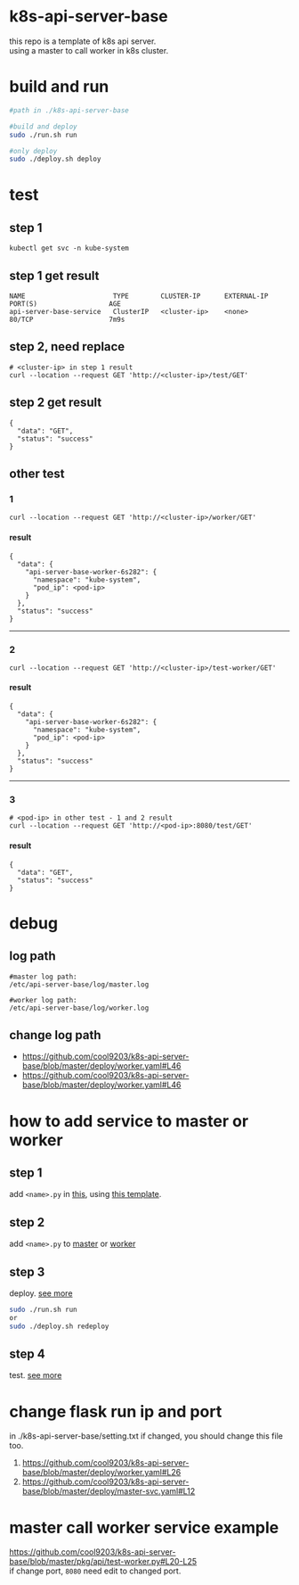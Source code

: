 # k8s-api-server-base
this repo is a template of k8s api server.  
using a master to call worker in k8s cluster.  

# build and run
```sh
#path in ./k8s-api-server-base

#build and deploy
sudo ./run.sh run

#only deploy
sudo ./deploy.sh deploy
```

# test

## step 1

```
kubectl get svc -n kube-system
```

## step 1 get result
```
NAME                      TYPE        CLUSTER-IP      EXTERNAL-IP   PORT(S)                  AGE
api-server-base-service   ClusterIP   <cluster-ip>    <none>        80/TCP                   7m9s
```

## step 2, need replace 
```
# <cluster-ip> in step 1 result
curl --location --request GET 'http://<cluster-ip>/test/GET'
```
    
## step 2 get result
```
{
  "data": "GET",
  "status": "success"
}
```


## other test

### 1
```
curl --location --request GET 'http://<cluster-ip>/worker/GET'
```

#### result
```
{
  "data": {
    "api-server-base-worker-6s282": {
      "namespace": "kube-system",
      "pod_ip": <pod-ip>
    }
  },
  "status": "success"
}
```

---

### 2
    
```
curl --location --request GET 'http://<cluster-ip>/test-worker/GET'
```

#### result
```
{
  "data": {
    "api-server-base-worker-6s282": {
      "namespace": "kube-system",
      "pod_ip": <pod-ip>
    }
  },
  "status": "success"
}
```
---

### 3
```
# <pod-ip> in other test - 1 and 2 result
curl --location --request GET 'http://<pod-ip>:8080/test/GET'
```
#### result
```
{
  "data": "GET",
  "status": "success"
}
```

# debug
## log path
```
#master log path:
/etc/api-server-base/log/master.log

#worker log path:
/etc/api-server-base/log/worker.log
```

## change log path
- https://github.com/cool9203/k8s-api-server-base/blob/master/deploy/worker.yaml#L46
- https://github.com/cool9203/k8s-api-server-base/blob/master/deploy/worker.yaml#L46

# how to add service to master or worker

## step 1

add `<name>.py` in [this](https://github.com/cool9203/k8s-api-server-base/tree/master/pkg/api), using [this template](https://github.com/cool9203/k8s-api-server-base/blob/master/pkg/api/test.py).

## step 2
add `<name>.py` to [master](https://github.com/cool9203/k8s-api-server-base/blob/master/pkg/api/master.py#L5) or [worker](https://github.com/cool9203/k8s-api-server-base/blob/master/pkg/api/worker.py#L5)

## step 3
deploy. [see more](https://hackmd.io/RxWb6x51SR6H3lOaO7Azcg?both#build-and-run)
```sh
sudo ./run.sh run
or
sudo ./deploy.sh redeploy
```

## step 4
test. [see more](https://hackmd.io/RxWb6x51SR6H3lOaO7Azcg?both#test)

# change flask run ip and port
in ./k8s-api-server-base/setting.txt
if changed, you should change this file too.
1. https://github.com/cool9203/k8s-api-server-base/blob/master/deploy/worker.yaml#L26
2. https://github.com/cool9203/k8s-api-server-base/blob/master/deploy/master-svc.yaml#L12

# master call worker service example
https://github.com/cool9203/k8s-api-server-base/blob/master/pkg/api/test-worker.py#L20-L25  
if change port, `8080` need edit to changed port.  
